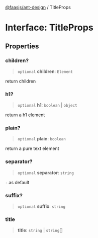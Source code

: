 [@faasjs/ant-design](../README.md) / TitleProps

# Interface: TitleProps

## Properties

### children?

> `optional` **children**: `Element`

return children

### h1?

> `optional` **h1**: `boolean` \| `object`

return a h1 element

### plain?

> `optional` **plain**: `boolean`

return a pure text element

### separator?

> `optional` **separator**: `string`

` - ` as default

### suffix?

> `optional` **suffix**: `string`

### title

> **title**: `string` \| `string`[]
